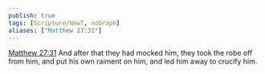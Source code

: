 ```yaml
---
publish: true
tags: [Scripture/NewT, noGraph]
aliases: ["Matthew 27:31"]
---
```

[Matthew 27:31](https://churchofjesuschrist.org/study/scriptures/nt/matt/27?lang=eng&id=p31#p31) And after that they had mocked him, they took the robe off from him, and put his own raiment on him, and led him away to crucify him.

